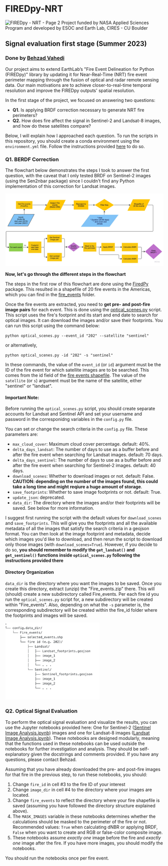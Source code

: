 # FIREDpy-NRT

![FIREDpy - NRT - Page 2](https://github.com/earthlab/FIREDpy-NRT/assets/67020853/8d453d7b-eec8-4b94-a6eb-f50ed56f40f7)
Project funded by NASA Applied Sciences Program and developed by ESOC and Earth Lab, CIRES - CU Boulder


## Signal evaluation first stage (Summer 2023)
### Done by [Behzad Vahedi](mailto:behzad@colorado.edu)

Our project aims to extend EarthLab’s "Fire Event Delineation for Python (FIREDpy)" library by updating it for Near-Real-Time (NRT) fire event perimeter mapping through the fusion of optical and radar remote sensing data. Our main motivations are to achieve closer-to-real-time temporal resolution and improve the FIREDpy outputs' spatial resolution. 

In the first stage of the project, we focused on answering two questions:
- __Q1.__ Is applying BRDF correction necessary to generate NRT fire perimeters?
- __Q2.__ How does fire affect the signal in Sentinel-2 and Landsat-8 images, and how do these satellites compare?

Below, I will explain how I approached each question. To run the scripts in this repository, you should create a conda environment using the `environment.yml` file. Follow the instructions provided [here](https://conda.io/projects/conda/en/latest/user-guide/tasks/manage-environments.html#creating-an-environment-from-an-environment-yml-file) to do so.

### Q1. BERDF Correction
The flowchart below demonstrates the steps I took to answer the first question, with the caveat that I only tested BRDF on Sentinel-2 images (using the Sen2nbar package) since I couldn't find any Python implementation of this correction for Landsat images.

<img src="./images/Flowchart.jpg" width=800>

__Now, let's go through the different steps in the flowchart__

The steps in the first row of this flowchart are done using the [FiredPy](https://github.com/earthlab/firedpy) package. This resulted in a shapefile of 20 fire events in the Americas, which you can find in the [fire_events](./fire_events/) folder.

Once the fire events are extracted, you need to __get pre- and post-fire image pairs__ for each event. This is done using the [optical_scenes.py](./scripts/optical_scenes.py) script. This script uses the fire's footprint and its start and end date to search for optical images. It can download the images and/or save their footprints. You can run this script using the command below:

`python optical_scenes.py --event_id "202" --satellite "sentinel"`

or alternatively, 

`python optical_scenes.py -id "202" -s "sentinel"`

In these commands, the value of the `event_id` (or `id`) argument must be the ID of the fire event for which satellite images are to be searched. This comes from the id field of the [fire events shapefile](./fire_events/Fire_events.zip). The value of the `satellite` (or `s`) argument must be the name of the satellite, either "sentinel" or "landsat".

#### Important Note:
Before running the `optical_scenes.py` script, you should create separate accounts for Landsat and Sentinel API and set your username and password in the corresponidng variables in the `config.py` file.

You can set or change the search criteria in the `config.py` file. These parameters are:
- `max_cloud_cover`: Maximum cloud cover percentage. default: 40%.
- `delta_days_landsat`: The number of days to use as a buffer before and after the fire event when searching for Landsat images. default: 70 days.
- `delta_days_sentinel`: The number of days to use as a buffer before and after the fire event when searching for Sentinel-2 images. default: 40 days.
- `download_scenes`: Whether to download images or not. default: False. __CAUTION: depending on the number of the images found, this could take a long time and might reqiure a huge amount of storage__.
- `save_footprints`: Whether to save image footprints or not. default: True.
- `update_json`: deprecated.
- `data_dir`: The directory where the images and/or their footprints will be saved. See below for more information.

I suggest first running the script with the default values for `download_scenes` and `save_footprints`. This will give you the footprints and all the available metadata of all the images that satisfy the search criteria in a geojson format. You can then look at the image footprint and metadata, decide which images you'd like to download, and then rerun the script to download only those images (with `download_scenes=True`). However, if you decide to do so, __you should remember to modify the `get_landsat()` and `get_sentinel()` functions inside `optical_scenes.py` following the instructions provided there__

#### Directory Organization
`data_dir` is the directory where you want the images to be saved. Once you create this directory, extract (unzip) the "Fire_events.zip" there. This will (should) create a new subdirectory called Fire_events. Per each fire id you run the `optical_scenes.py` script for, a new subdirectory will be created within "Fire_events". Also, depending on what the `-s` parameter is, the corresponding subdirectory will be created within the fire_id folder where the footprints and images will be saved.

<img src="./images/directory_tree.png" width="300">



### Q2. Optical Signal Evaluation
To perform the optical signal evaluation and visualize the results, you can use the Jupyter notebooks provided here: One for Sentinel-2 ([Sentinel Image Analysis.ipynb](./scripts/Sentinel%20Image%20Analysis.ipynb)) images and one for Landsat-8 images ([Landsat Image Analysis.ipynb](./scripts/Landsat%20Image%20Analysis.ipynb)). These notebooks are designed modularly, meaning that the functions used in these notebooks can be used outside the notebooks for further investigation and analysis. They should be self-explanatory given the docstrings and comments provided. If you have any questions, please contact Behzad.

Assuming that you have already downloaded the pre- and post-fire images for that fire in the previous step, to run these notebooks, you should: 
1. Change `fire_id` in cell #3  to the fire ID of your interest
2. Change `image_dir` in cell #4 to the directory where your images are located.
3. Change `fire_events` to reflect the directory where your fire shapefile is saved (assuming you have followed the directory structure explained above).
4. The `MASK_IMAGES` variable in these notebooks determines whether the calculations should be masked to the perimeter of the fire or not. Recommended values: `True` when calculating dNBR or applying BRDF, `False` when you want to create and RGB or false-color composite image.
5. These notebooks assume _exactly one_ image before the fire and _exactly one_ image after the fire. If you have more images, you should modify the notebooks.

You should run the notebooks once per fire event.

